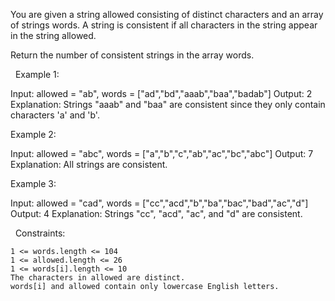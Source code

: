 You are given a string allowed consisting of distinct characters and an array of strings words. A string is consistent if all characters in the string appear in the string allowed.

Return the number of consistent strings in the array words.

 
Example 1:

Input: allowed = "ab", words = ["ad","bd","aaab","baa","badab"]
Output: 2
Explanation: Strings "aaab" and "baa" are consistent since they only contain characters 'a' and 'b'.


Example 2:

Input: allowed = "abc", words = ["a","b","c","ab","ac","bc","abc"]
Output: 7
Explanation: All strings are consistent.


Example 3:

Input: allowed = "cad", words = ["cc","acd","b","ba","bac","bad","ac","d"]
Output: 4
Explanation: Strings "cc", "acd", "ac", and "d" are consistent.


 
Constraints:


	1 <= words.length <= 104
	1 <= allowed.length <= 26
	1 <= words[i].length <= 10
	The characters in allowed are distinct.
	words[i] and allowed contain only lowercase English letters.


